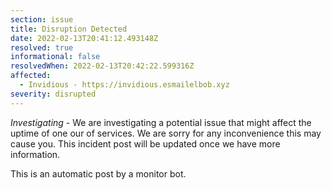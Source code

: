 ```yaml
---
section: issue
title: Disruption Detected
date: 2022-02-13T20:41:12.493148Z
resolved: true
informational: false
resolvedWhen: 2022-02-13T20:42:22.599316Z
affected:
  - Invidious - https://invidious.esmailelbob.xyz
severity: disrupted
---
```

*Investigating* - We are investigating a potential issue that might affect the uptime of one our of services. We are sorry for any inconvenience this may cause you. This incident post will be updated once we have more information.

This is an automatic post by a monitor bot.
        